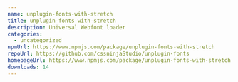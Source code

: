 ```yaml
---
name: unplugin-fonts-with-stretch
title: unplugin-fonts-with-stretch
description: Universal Webfont loader
categories:
  - uncategorized
npmUrl: https://www.npmjs.com/package/unplugin-fonts-with-stretch
repoUrl: https://github.com/cssninjaStudio/unplugin-fonts
homepageUrl: https://www.npmjs.com/package/unplugin-fonts-with-stretch
downloads: 14
---
```

